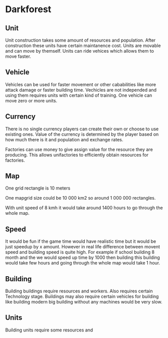 # Darkforest

## Unit

Unit construction takes some amount of resources and population. After construction these units have certain maintanence cost. Units are movable and can move by themself. Units can ride vehices which allows them to move faster.

## Vehicle

Vehicles can be used for faster movement or other cababilities like more attack damage or faster building time. Vechicles are not independed and using them requires units with certain kind of training. One vehicle can move zero or more units.



## Currency
There is no single currency players can create their own or choose to use existing ones. Value of the currency is determined by the player based on how much there is it and population and exchange rates.

Factories can use money to give assign value for the resource they are producing.  This allows unifactories to efficiently obtain resources for factories.

## Map
One grid rectangle is 10 meters

One mapgrid size could be 10 000 km2 so around 1 000 000 rectangles.

With unit speed of 8 kmh it would take around 1400 hours to go through the whole map.

## Speed

It would be fun if the game time would have realistic time but it would be just speedup by x amount. However in real life difference between movent speed and building speed is quite high. For example if school building 8 month and the we would speed up time by 1000 then building this building would take few hours and going through the whole map would take 1 hour. 

## Building

Building buildings require resources and workers. Also requires certain Technology stage. Buildings may also require certain vehicles for building like building modern big building without any machines would be very slow.

## Units

Building units require some resources and 

